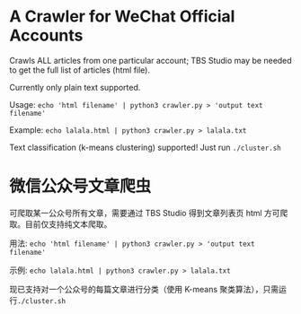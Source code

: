 # A Crawler for WeChat Official Accounts

Crawls ALL articles from one particular account; TBS Studio may be needed to get the full list of articles (html file).

Currently only plain text supported.

Usage:
`echo 'html filename' | python3 crawler.py > 'output text filename'`

Example:
`echo lalala.html | python3 crawler.py > lalala.txt`

Text classification (k-means clustering) supported! Just run `./cluster.sh`

# 微信公众号文章爬虫

可爬取某一公众号所有文章，需要通过 TBS Studio 得到文章列表页 html 方可爬取。目前仅支持纯文本爬取。

用法:
`echo 'html filename' | python3 crawler.py > 'output text filename'`

示例:
`echo lalala.html | python3 crawler.py > lalala.txt`

现已支持对一个公众号的每篇文章进行分类（使用 K-means 聚类算法），只需运行`./cluster.sh`
